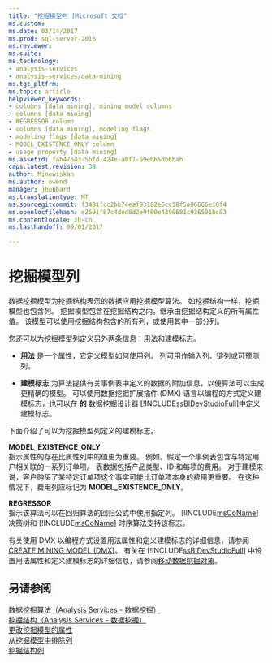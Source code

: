 ```yaml
---
title: "挖掘模型列 |Microsoft 文档"
ms.custom: 
ms.date: 03/14/2017
ms.prod: sql-server-2016
ms.reviewer: 
ms.suite: 
ms.technology:
- analysis-services
- analysis-services/data-mining
ms.tgt_pltfrm: 
ms.topic: article
helpviewer_keywords:
- columns [data mining], mining model columns
- columns [data mining]
- REGRESSOR column
- columns [data mining], modeling flags
- modeling flags [data mining]
- MODEL_EXISTENCE_ONLY column
- usage property [data mining]
ms.assetid: fab47643-5bfd-424e-a0f7-69e665db6bab
caps.latest.revision: 38
author: Minewiskan
ms.author: owend
manager: jhubbard
ms.translationtype: MT
ms.sourcegitcommit: f3481fcc2bb74eaf93182e6cc58f5a06666e10f4
ms.openlocfilehash: e2691f87c4ded8d2e9f00e4390681c936591bc83
ms.contentlocale: zh-cn
ms.lasthandoff: 09/01/2017

---
```

# <a name="mining-model-columns"></a>挖掘模型列
  数据挖掘模型为挖掘结构表示的数据应用挖掘模型算法。 如挖掘结构一样，挖掘模型也包含列。 挖掘模型包含在挖掘结构之内，继承由挖掘结构定义的所有属性值。 该模型可以使用挖掘结构包含的所有列，或使用其中一部分列。  
  
 您还可以为挖掘模型列定义另外两条信息：用法和建模标志。  
  
-   **用法** 是一个属性，它定义模型如何使用列。 列可用作输入列、键列或可预测列。  
  
-   **建模标志** 为算法提供有关事例表中定义的数据的附加信息，以便算法可以生成更精确的模型。 可以使用数据挖掘扩展插件 (DMX) 语言以编程的方式定义建模标志，也可以在 **的** 数据挖掘设计器 [!INCLUDE[ssBIDevStudioFull](../../includes/ssbidevstudiofull-md.md)]中定义建模标志。  
  
 下面介绍了可以为挖掘模型列定义的建模标志。  
  
 **MODEL_EXISTENCE_ONLY**  
 指示属性的存在比属性列中的值更为重要。 例如，假定一个事例表包含与特定用户相关联的一系列订单项。 表数据包括产品类型、ID 和每项的费用。 对于建模来说，客户购买了某特定订单项这个事实可能比订单项本身的费用更重要。 在这种情况下，费用列应标记为 **MODEL_EXISTENCE_ONLY**。  
  
 **REGRESSOR**  
 指示该算法可以在回归算法的回归公式中使用指定列。 [!INCLUDE[msCoName](../../includes/msconame-md.md)] 决策树和 [!INCLUDE[msCoName](../../includes/msconame-md.md)] 时序算法支持该标志。  
  
 有关使用 DMX 以编程方式设置用法属性和定义建模标志的详细信息，请参阅 [CREATE MINING MODEL (DMX)](../../dmx/create-mining-model-dmx.md)。 有关在 [!INCLUDE[ssBIDevStudioFull](../../includes/ssbidevstudiofull-md.md)] 中设置用法属性和定义建模标志的详细信息，请参阅[移动数据挖掘对象](../../analysis-services/data-mining/moving-data-mining-objects.md)。  
  
## <a name="see-also"></a>另请参阅  
 [数据挖掘算法（Analysis Services - 数据挖掘）](../../analysis-services/data-mining/data-mining-algorithms-analysis-services-data-mining.md)   
 [挖掘结构（Analysis Services - 数据挖掘）](../../analysis-services/data-mining/mining-structures-analysis-services-data-mining.md)   
 [更改挖掘模型的属性](../../analysis-services/data-mining/change-the-properties-of-a-mining-model.md)   
 [从挖掘模型中排除列](../../analysis-services/data-mining/exclude-a-column-from-a-mining-model.md)   
 [挖掘结构列](../../analysis-services/data-mining/mining-structure-columns.md)  
  
  

